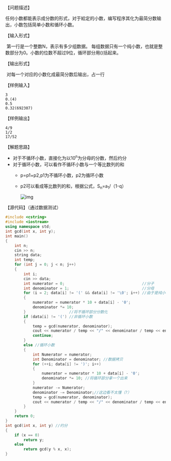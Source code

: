 【问题描述】

​    任何小数都能表示成分数的形式，对于給定的小数，编写程序其化为最简分数输出，小数包括简单小数和循环小数。

【输入形式】

​    第一行是一个整数N，表示有多少组数据。
​    每组数据只有一个纯小数，也就是整数部分为0。小数的位数不超过9位，循环部分用()括起来。

【输出形式】

​    对每一个对应的小数化成最简分数后输出，占一行

【样例输入】

```
3
0.(4)
0.5
0.32(692307)
```

【样例输出】

```
4/9
1/2
17/52
```

【解题思路】

+ 对于不循环小数，直接化为以10<sup>n</sup>为分母的分数，然后约分
+ 对于循环小数，可以看作不循环小数与一个等比数列的和
  + p=p1+p2,p1为不循环小数，p2为循环小数
  
  + p2可以看成等比数列的和，根据公式，S<sub>n</sub>=a<sub>1</sub>/（1-q）
  
    ![img](https://imgsa.baidu.com/forum/w%3D580/sign=fa0e220f5ae736d158138c00ab514ffc/05e50ad162d9f2d3152c483ca7ec8a136327cc31.jpg "这里贴一个证明")

【源代码】（通过数据测试）

```c++
#include <cstring>
#include <iostream>
using namespace std;
int gcd(int x, int y);
int main()
{
    int n;
    cin >> n;
    string data;
    int temp;
    for (int j = 0; j < n; j++)
    {
        int i;
        cin >> data;
        int numerator = 0;                                  //分子
        int denominator = 1;                                //分母
        for (i = 2; data[i] != '(' && data[i] != '\0'; i++) //由于是纯小数，故i从2开始
        {
            numerator = numerator * 10 + data[i] - '0';
            denominator *= 10;
        }                   //将不循环部分分数化
        if (data[i] != '(') //非循环小数
        {
            temp = gcd(numerator, denominator);                            //求最大公约数
            cout << numerator / temp << "/" << denominator / temp << endl; //直接输出
            continue;
        }
        else //循环小数
        {
            int Numerator = numerator;
            int Denominator = denominator; //数据拷贝
            for (++i; data[i] != ')'; i++)
            {
                numerator = numerator * 10 + data[i] - '0';
                denominator *= 10; //将循环部分拿一个出来
            }
            numerator -= Numerator;
            denominator -= Denominator;//这边看不太懂（?）
            temp = gcd(numerator, denominator);
            cout << numerator / temp << "/" << denominator / temp << endl;
        }
    }
    return 0;
}
int gcd(int x, int y) //约分
{
    if (x == 0)
        return y;
    else
        return gcd(y % x, x);
}
```

